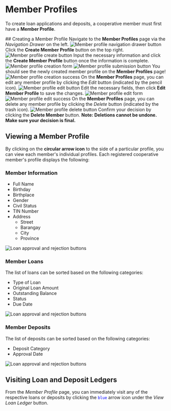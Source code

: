 # Member Profiles

To create loan applications and deposits, a cooperative member must first have a **Member Profile**.

<procedure title="Creating a member profile" collapsible="true">
## Creating a Member Profile

<step>
Navigate to the <strong>Member Profiles</strong> page via the <em>Navigation Drawer</em> on the left.
<img src="member-profile-navigation.png" alt="Member profile navigation drawer button" />
</step>
<step>
Click the <strong>Create Member Profile</strong> button on the top right.
<img src="member-profile-create-btn.png" alt="Member profile create button" />
</step>
<step>
Input the necessary information and click the <strong>Create Member Profile</strong> button once the information is complete.
<img src="member-profile-create-form.png" alt="Member profile creation form" />
<img src="member-profile-submit-btn.png" alt="Member profile submission button" />
</step>
<step>
You should see the newly created member profile on the <strong>Member Profiles</strong> page!
<img src="member-profile-success.png" alt="Member profile creation success" />
</step>
</procedure>

<procedure title="Editing a member profile" collapsible="true">
<step>
On the <strong>Member Profiles</strong> page, you can edit any member profile by clicking the <em>Edit</em> button (indicated by the pencil icon).
<img src="member-profile-edit-btn.png" alt="Member profile edit button" />
</step>
<step>
Edit the necessary fields, then click <strong>Edit Member Profile</strong> to save the changes.
<img src="member-profile-edit-form.png" alt="Member profile edit form" />
<img src="member-profile-edit-success.png" alt="Member profile edit success" />
</step>
</procedure>

<procedure title="Deleting a member profile" collapsible="true">
<step>
On the <strong>Member Profiles</strong> page, you can delete any member profile by clicking the <em>Delete</em> button (indicated by the trash icon).
<img src="member-profile-delete-btn.png" alt="Member profile delete button" />
</step>
<step>
Confirm your decision by clicking the <strong>Delete Member</strong> button. <strong>Note: Deletions cannot be undone. Make sure your decision is final.</strong>
</step>
</procedure>

## Viewing a Member Profile

By clicking on the **circular arrow icon** to the side of a particular profile, you can view each member's individual profiles. Each registered cooperative member's profile displays the following:

### Member Information
- Full Name
- Birthday
- Birthplace
- Gender
- Civil Status
- TIN Number
- Address
  - Street
  - Barangay
  - City
  - Province

![Loan approval and rejection buttons](member-profile.png)

### Member Loans
The list of loans can be sorted based on the following categories:
- Type of Loan
- Original Loan Amount 
- Outstanding Balance
- Status
- Due Date

![Loan approval and rejection buttons](member-profile-loans.png)

### Member Deposits
The list of deposits can be sorted based on the following categories:
- Deposit Category
- Approval Date

![Loan approval and rejection buttons](member-profile-deposits.png)

## Visiting Loan and Deposit Ledgers
From the _Member Profile_ page, you can immediately visit any of the respective loans or deposits by clicking the <span style="color:blue;">`blue`</span> arrow icon under the _View Loan Ledger_ button.

<seealso>
    <category ref="profiles">
        <a href="Officer-Profiles.md" />
    </category>
    <category ref="uh">
        <a href="Admin.md" />
        <a href="Authenticating-Logging-In.md" />
        <a href="Loans.md" />
        <a href="Deposits.md" />
    </category>
    <category ref="ds">
        <a href="Naming.md" />
        <a href="Comments.md" />
        <a href="Code-Style.md" />
        <a href="Git-Commit-Messages.md" />
        <a href="Vue.md"></a>
    </category>
</seealso>
